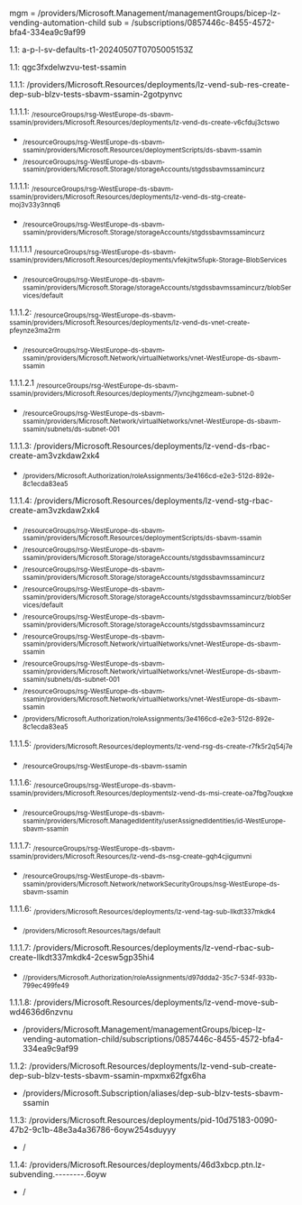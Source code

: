 mgm = /providers/Microsoft.Management/managementGroups/bicep-lz-vending-automation-child
sub = /subscriptions/0857446c-8455-4572-bfa4-334ea9c9af99

1.1: a-p-l-sv-defaults-t1-20240507T0705005153Z

1.1: qgc3fxdelwzvu-test-ssamin

1.1.1: <mgm>/providers/Microsoft.Resources/deployments/lz-vend-sub-res-create-dep-sub-blzv-tests-sbavm-ssamin-2gotpynvc

1.1.1.1: <sub>/resourceGroups/rsg-WestEurope-ds-sbavm-ssamin/providers/Microsoft.Resources/deployments/lz-vend-ds-create-v6cfduj3ctswo
- <sub>/resourceGroups/rsg-WestEurope-ds-sbavm-ssamin/providers/Microsoft.Resources/deploymentScripts/ds-sbavm-ssamin
- <sub>/resourceGroups/rsg-WestEurope-ds-sbavm-ssamin/providers/Microsoft.Storage/storageAccounts/stgdssbavmssamincurz

1.1.1.1: <sub>/resourceGroups/rsg-WestEurope-ds-sbavm-ssamin/providers/Microsoft.Resources/deployments/lz-vend-ds-stg-create-moj3v33y3nnq6
- <sub>/resourceGroups/rsg-WestEurope-ds-sbavm-ssamin/providers/Microsoft.Storage/storageAccounts/stgdssbavmssamincurz

1.1.1.1.1 <sub>/resourceGroups/rsg-WestEurope-ds-sbavm-ssamin/providers/Microsoft.Resources/deployments/vfekjitw5fupk-Storage-BlobServices
- <sub>/resourceGroups/rsg-WestEurope-ds-sbavm-ssamin/providers/Microsoft.Storage/storageAccounts/stgdssbavmssamincurz/blobServices/default

1.1.1.2: <sub>/resourceGroups/rsg-WestEurope-ds-sbavm-ssamin/providers/Microsoft.Resources/deployments/lz-vend-ds-vnet-create-pfeynze3ma2rm
- <sub>/resourceGroups/rsg-WestEurope-ds-sbavm-ssamin/providers/Microsoft.Network/virtualNetworks/vnet-WestEurope-ds-sbavm-ssamin

1.1.1.2.1 <sub>/resourceGroups/rsg-WestEurope-ds-sbavm-ssamin/providers/Microsoft.Resources/deployments/7jvncjhgzmeam-subnet-0
- <sub>/resourceGroups/rsg-WestEurope-ds-sbavm-ssamin/providers/Microsoft.Network/virtualNetworks/vnet-WestEurope-ds-sbavm-ssamin/subnets/ds-subnet-001

1.1.1.3: <mgm>/providers/Microsoft.Resources/deployments/lz-vend-ds-rbac-create-am3vzkdaw2xk4
- <sub>/providers/Microsoft.Authorization/roleAssignments/3e4166cd-e2e3-512d-892e-8c1ecda83ea5

1.1.1.4: <mgm>/providers/Microsoft.Resources/deployments/lz-vend-stg-rbac-create-am3vzkdaw2xk4
- <sub>/resourceGroups/rsg-WestEurope-ds-sbavm-ssamin/providers/Microsoft.Resources/deploymentScripts/ds-sbavm-ssamin
- <sub>/resourceGroups/rsg-WestEurope-ds-sbavm-ssamin/providers/Microsoft.Storage/storageAccounts/stgdssbavmssamincurz
- <sub>/resourceGroups/rsg-WestEurope-ds-sbavm-ssamin/providers/Microsoft.Storage/storageAccounts/stgdssbavmssamincurz
- <sub>/resourceGroups/rsg-WestEurope-ds-sbavm-ssamin/providers/Microsoft.Storage/storageAccounts/stgdssbavmssamincurz/blobServices/default
- <sub>/resourceGroups/rsg-WestEurope-ds-sbavm-ssamin/providers/Microsoft.Storage/storageAccounts/stgdssbavmssamincurz
- <sub>/resourceGroups/rsg-WestEurope-ds-sbavm-ssamin/providers/Microsoft.Network/virtualNetworks/vnet-WestEurope-ds-sbavm-ssamin
- <sub>/resourceGroups/rsg-WestEurope-ds-sbavm-ssamin/providers/Microsoft.Network/virtualNetworks/vnet-WestEurope-ds-sbavm-ssamin/subnets/ds-subnet-001
- <sub>/resourceGroups/rsg-WestEurope-ds-sbavm-ssamin/providers/Microsoft.Network/virtualNetworks/vnet-WestEurope-ds-sbavm-ssamin
- <sub>/providers/Microsoft.Authorization/roleAssignments/3e4166cd-e2e3-512d-892e-8c1ecda83ea5

1.1.1.5: <sub>/providers/Microsoft.Resources/deployments/lz-vend-rsg-ds-create-r7fk5r2q54j7e
- <sub>/resourceGroups/rsg-WestEurope-ds-sbavm-ssamin

1.1.1.6: <sub>/resourceGroups/rsg-WestEurope-ds-sbavm-ssamin/providers/Microsoft.Resources/deploymentslz-vend-ds-msi-create-oa7fbg7ouqkxe
- <sub>/resourceGroups/rsg-WestEurope-ds-sbavm-ssamin/providers/Microsoft.ManagedIdentity/userAssignedIdentities/id-WestEurope-sbavm-ssamin

1.1.1.7:  <sub>/resourceGroups/rsg-WestEurope-ds-sbavm-ssamin/providers/Microsoft.Resources/lz-vend-ds-nsg-create-gqh4cjigumvni
- <sub>/resourceGroups/rsg-WestEurope-ds-sbavm-ssamin/providers/Microsoft.Network/networkSecurityGroups/nsg-WestEurope-ds-sbavm-ssamin

1.1.1.6: <sub>/providers/Microsoft.Resources/deployments/lz-vend-tag-sub-llkdt337mkdk4
- <sub>/providers/Microsoft.Resources/tags/default

1.1.1.7: <mgm>/providers/Microsoft.Resources/deployments/lz-vend-rbac-sub-create-llkdt337mkdk4-2cesw5gp35hi4
- <sub>//providers/Microsoft.Authorization/roleAssignments/d97ddda2-35c7-534f-933b-799ec499fe49

1.1.1.8: <mgm>/providers/Microsoft.Resources/deployments/lz-vend-move-sub-wd4636d6nzvnu
- /providers/Microsoft.Management/managementGroups/bicep-lz-vending-automation-child/subscriptions/0857446c-8455-4572-bfa4-334ea9c9af99


1.1.2: <mgm>/providers/Microsoft.Resources/deployments/lz-vend-sub-create-dep-sub-blzv-tests-sbavm-ssamin-mpxmx62fgx6ha
- /providers/Microsoft.Subscription/aliases/dep-sub-blzv-tests-sbavm-ssamin

1.1.3: <mgm>/providers/Microsoft.Resources/deployments/pid-10d75183-0090-47b2-9c1b-48e3a4a36786-6oyw254sduyyy
- /

1.1.4: <mgm>/providers/Microsoft.Resources/deployments/46d3xbcp.ptn.lz-subvending.--------.6oyw
- /